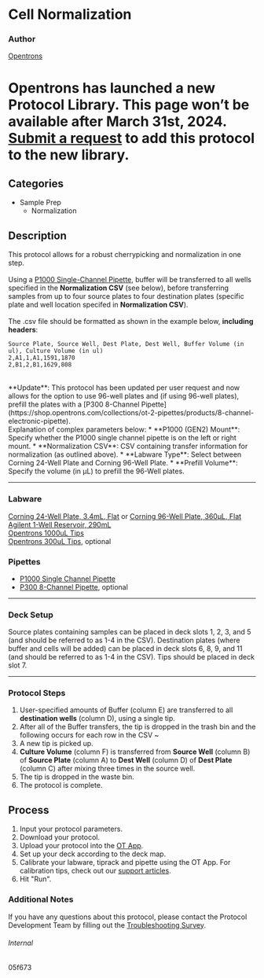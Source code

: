 # Cell Normalization

### Author
[Opentrons](https://opentrons.com/)


# Opentrons has launched a new Protocol Library. This page won’t be available after March 31st, 2024. [Submit a request](https://docs.google.com/forms/d/e/1FAIpQLSdYYp9QCKow4nn0KlCVsMS3HX0eJ0N9O7-erajKvcpT0lWbSg/viewform) to add this protocol to the new library.

## Categories
* Sample Prep
	* Normalization


## Description
This protocol allows for a robust cherrypicking and normalization in one step.</br>
</br>
Using a [P1000 Single-Channel Pipette](https://shop.opentrons.com/collections/ot-2-pipettes/products/single-channel-electronic-pipette), buffer will be transferred to all wells specified in the **Normalization CSV** (see below), before transferring samples from up to four source plates to four destination plates (specific plate and well location specifed in **Normalization CSV**).</br>
</br>
The .csv file should be formatted as shown in the example below, **including headers**:

```
Source Plate, Source Well, Dest Plate, Dest Well, Buffer Volume (in ul), Culture Volume (in ul)
2,A1,1,A1,1591,1870
2,B1,2,B1,1629,808
```

</br>
**Update**: This protocol has been updated per user request and now allows for the option to use 96-well plates and (if using 96-well plates), prefill the plates with a [P300 8-Channel Pipette](https://shop.opentrons.com/collections/ot-2-pipettes/products/8-channel-electronic-pipette).</br>
Explanation of complex parameters below:
* **P1000 (GEN2) Mount**: Specify whether the P1000 single channel pipette is on the left or right mount.
* **Normalization CSV**: CSV containing transfer information for normalization (as outlined above).
* **Labware Type**: Select between Corning 24-Well Plate and Corning 96-Well Plate.
* **Prefill Volume**: Specify the volume (in µL) to prefill the 96-Well plates.


---


### Labware
[Corning 24-Well Plate, 3.4mL, Flat](https://labware.opentrons.com/corning_24_wellplate_3.4ml_flat?category=wellPlate) or [Corning 96-Well Plate, 360µL, Flat](https://labware.opentrons.com/corning_96_wellplate_360ul_flat?category=wellPlate)</br>
[Agilent 1-Well Reservoir, 290mL](https://labware.opentrons.com/agilent_1_reservoir_290ml?category=reservoir)</br>
[Opentrons 1000uL Tips](https://shop.opentrons.com/collections/opentrons-tips/products/opentrons-1000ul-tips)</br>
[Opentrons 300uL Tips](https://shop.opentrons.com/collections/opentrons-tips/products/opentrons-300ul-tips), optional</br>

### Pipettes
* [P1000 Single Channel Pipette](https://shop.opentrons.com/collections/ot-2-robot/products/single-channel-electronic-pipette)
* [P300 8-Channel Pipette](https://shop.opentrons.com/collections/ot-2-pipettes/products/8-channel-electronic-pipette), optional

---

### Deck Setup
Source plates containing samples can be placed in deck slots 1, 2, 3, and 5 (and should be referred to as 1-4 in the CSV). Destination plates (where buffer and cells will be added) can be placed in deck slots 6, 8, 9, and 11 (and should be referred to as 1-4 in the CSV). Tips should be placed in deck slot 7.

---

### Protocol Steps
1. User-specified amounts of Buffer (column E) are transferred to all **destination wells** (column D), using a single tip.
2. After all of the Buffer transfers, the tip is dropped in the trash bin and the following occurs for each row in the CSV ~
3. A new tip is picked up.
4. **Culture Volume** (column F) is transferred from **Source Well** (column B) of **Source Plate** (column A) to **Dest Well** (column D) of **Dest Plate** (column C) after mixing three times in the source well.
5. The tip is dropped in the waste bin.
6. The protocol is complete.


## Process
1. Input your protocol parameters.
2. Download your protocol.
3. Upload your protocol into the [OT App](https://opentrons.com/ot-app).
4. Set up your deck according to the deck map.
5. Calibrate your labware, tiprack and pipette using the OT App. For calibration tips, check out our [support articles](https://support.opentrons.com/en/collections/1559720-guide-for-getting-started-with-the-ot-2).
6. Hit "Run".

### Additional Notes
If you have any questions about this protocol, please contact the Protocol Development Team by filling out the [Troubleshooting Survey](https://protocol-troubleshooting.paperform.co/).

###### Internal
05f673
